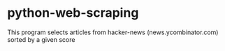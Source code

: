 # python-web-scraping
This program selects articles from hacker-news (news.ycombinator.com) sorted by a given score